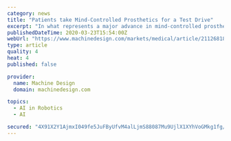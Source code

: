 ```yaml
---
category: news
title: "Patients take Mind-Controlled Prosthetics for a Test Drive"
excerpt: "In what represents a major advance in mind-controlled prosthetics for amputees, biomedical researchers at the University of Michigan have tapped faint, latent signals from arm nerves and amplified them to carry out real-time, intuitive control of the fingers on a robotic hand. To do this, the researchers had to develop a way to safely harness ..."
publishedDateTime: 2020-03-23T15:54:00Z
webUrl: "https://www.machinedesign.com/markets/medical/article/21126818/patients-take-mindcontrolled-prosthetics-for-a-test-drive"
type: article
quality: 4
heat: 4
published: false

provider:
  name: Machine Design
  domain: machinedesign.com

topics:
  - AI in Robotics
  - AI

secured: "4X91X2Y1AjmxI049fe5JuFByUfvM4alLjmS88087Mu9UjlX1XYhVoGMkg1fg/V6CxnNQ8ov40qWyzj74YEEQWy8cFOteungy0qS3nS/YIGDVtaWO6PcKkoPearZX8UMPKpnG+p1EGn4/XQ/wpW/gpp9H7tVaHu+kr9tlYaRAp/bIARjys6watlbEPIrPscY9RkrZfbCoGNQglIhrldvChryzc/cC5dzawkVODphrmK0pvhdd9BjQz/gdd7dP+DaZkfBzQrOsyJ9ZutqomtVHHnMywjyUCCuLki8vrYk7K6/COXEb/yngOV1smegPFLFU9d+UK/Pj3jDw4pbQcFw4lvR3+VazehFfnkjo5ReNulk7gHpngmLJ4JaOIDPqEGFFMGu3hjpqujYsrx8RoY5LHNv1inLIHOizRCQ9v3/mLVimu4Q5MBInv1Q3/U6lAz3NPEOEy+HZOw/YvrMS+H/aXice6nRKSGQESjGw0CUSOk4=;folEEMUbjkGt8d0fgzKHNQ=="
---
```


